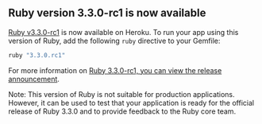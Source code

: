 ## Ruby version 3.3.0-rc1 is now available

[Ruby v3.3.0-rc1](/articles/ruby-support#ruby-versions) is now available on Heroku. To run
your app using this version of Ruby, add the following `ruby` directive to your Gemfile:

```ruby
ruby "3.3.0.rc1"
```

For more information on [Ruby 3.3.0-rc1, you can view the release announcement](https://www.ruby-lang.org/en/news/).

Note: This version of Ruby is not suitable for production applications.
      However, it can be used to test that your application is ready for
      the official release of Ruby 3.3.0 and
      to provide feedback to the Ruby core team.
